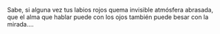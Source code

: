 Sabe, si alguna vez tus labios rojos
quema invisible atmósfera abrasada,
que el alma que hablar puede con los ojos
también puede besar con la mirada....
